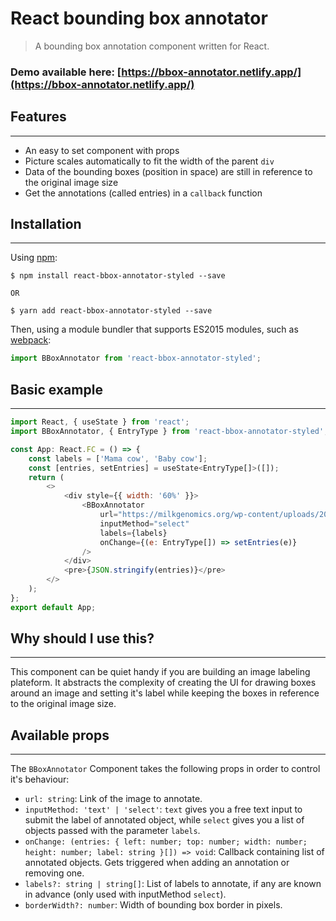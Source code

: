 React bounding box annotator
======================

> A bounding box annotation component written for React.<br>

### Demo available here: [https://bbox-annotator.netlify.app/](https://bbox-annotator.netlify.app/)

## Features
-------
* An easy to set component with props
* Picture scales automatically to fit the width of the parent `div `
* Data of the bounding boxes (position in space) are still in reference to the original image size
* Get the annotations (called entries) in a `callback` function

## Installation
-------
Using [npm](https://www.npmjs.com/package/react-bbox-annotator-styled):

    $ npm install react-bbox-annotator-styled --save

    OR

    $ yarn add react-bbox-annotator-styled --save

Then, using a module bundler that supports  ES2015 modules, such as [webpack](https://github.com/webpack/webpack):

```js
import BBoxAnnotator from 'react-bbox-annotator-styled';
```
## Basic example
-------
```js
import React, { useState } from 'react';
import BBoxAnnotator, { EntryType } from 'react-bbox-annotator-styled';

const App: React.FC = () => {
    const labels = ['Mama cow', 'Baby cow'];
    const [entries, setEntries] = useState<EntryType[]>([]);
    return (
        <>
            <div style={{ width: '60%' }}>
                <BBoxAnnotator
                    url="https://milkgenomics.org/wp-content/uploads/2013/08/bigstock-cows-mother-and-baby-3998546.jpg"
                    inputMethod="select"
                    labels={labels}
                    onChange={(e: EntryType[]) => setEntries(e)}
                />
            </div>
            <pre>{JSON.stringify(entries)}</pre>
        </>
    );
};
export default App;

```
## Why should I use this?
-------
This component can be quiet handy if you are building an image labeling plateform. It abstracts the complexity of creating the UI for drawing boxes around an image and setting it's label while keeping the boxes  in reference to the original image size.

## Available props
-------
The `BBoxAnnotator` Component takes the following props in order to control it's behaviour:

 * `url: string`: Link of the image to annotate.
 * `inputMethod: 'text' | 'select'`: `text` gives you a free text input to submit the label of annotated object, while `select` gives you a list of objects passed with the parameter `labels`.
 * `onChange: (entries: { left: number; top: number; width: number; height: number; label: string }[]) => void`: Callback containing list of annotated objects. Gets triggered when adding an annotation or removing one.
 * `labels?: string | string[]`: List of labels to annotate, if any are known in advance (only used with inputMethod `select`).
 * `borderWidth?: number`: Width of bounding box border in pixels.